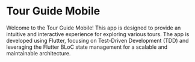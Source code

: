 # Tour Guide Mobile

Welcome to the Tour Guide Mobile! This app is designed to provide an intuitive and interactive experience for exploring various tours. The app is developed using Flutter, focusing on Test-Driven Development (TDD) and leveraging the Flutter BLoC state management for a scalable and maintainable architecture.